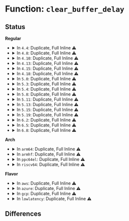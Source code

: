 # Function: <code>clear_buffer_delay</code>

## Status
<b>Regular</b>
<ul>
<li>
<details>
<summary>In <code>4.4</code>: Duplicate, Full Inline ⚠️</summary>

**Collision:** Static Duplication

**Inline:** Full

**Transformation:** False

**Instances:**

```
In fs/buffer.c (ffffffff81246be9)
Location: include/linux/buffer_head.h:126
Inline: True
```
```
In fs/ext4/inode.c (ffffffff81296b01)
Location: include/linux/buffer_head.h:126
Inline: True
Inline callers:
  - fs/ext4/inode.c:mpage_map_and_submit_buffers
```
```
In fs/jbd2/transaction.c (ffffffff812e927c)
Location: include/linux/buffer_head.h:126
Inline: True
Inline callers:
  - fs/jbd2/transaction.c:jbd2_journal_invalidatepage
```
</details>
</li>
<li>
<details>
<summary>In <code>4.8</code>: Duplicate, Full Inline ⚠️</summary>

**Collision:** Static Duplication

**Inline:** Full

**Transformation:** False

**Instances:**

```
In fs/buffer.c (ffffffff8126d2e6)
Location: include/linux/buffer_head.h:126
Inline: True
Inline callers:
  - fs/buffer.c:__block_write_full_page
```
```
In fs/ext4/inode.c (ffffffff812c4143)
Location: include/linux/buffer_head.h:126
Inline: True
Inline callers:
  - fs/ext4/inode.c:mpage_map_and_submit_buffers
```
```
In fs/jbd2/transaction.c (ffffffff81316e6c)
Location: include/linux/buffer_head.h:126
Inline: True
Inline callers:
  - fs/jbd2/transaction.c:jbd2_journal_invalidatepage
```
</details>
</li>
<li>
<details>
<summary>In <code>4.10</code>: Duplicate, Full Inline ⚠️</summary>

**Collision:** Static Duplication

**Inline:** Full

**Transformation:** False

**Instances:**

```
In fs/buffer.c (ffffffff81280544)
Location: include/linux/buffer_head.h:126
Inline: True
Inline callers:
  - fs/buffer.c:__block_write_full_page
```
```
In fs/ext4/inode.c (ffffffff812d97f3)
Location: include/linux/buffer_head.h:126
Inline: True
Inline callers:
  - fs/ext4/inode.c:mpage_map_and_submit_buffers
```
```
In fs/jbd2/transaction.c (ffffffff8132ce60)
Location: include/linux/buffer_head.h:126
Inline: True
Inline callers:
  - fs/jbd2/transaction.c:jbd2_journal_invalidatepage
```
</details>
</li>
<li>
<details>
<summary>In <code>4.13</code>: Duplicate, Full Inline ⚠️</summary>

**Collision:** Static Duplication

**Inline:** Full

**Transformation:** False

**Instances:**

```
In fs/buffer.c (ffffffff8128dcfa)
Location: include/linux/buffer_head.h:126
Inline: True
Inline callers:
  - fs/buffer.c:__block_write_full_page
```
```
In fs/ext4/inode.c (ffffffff812fd70d)
Location: include/linux/buffer_head.h:126
Inline: True
Inline callers:
  - fs/ext4/inode.c:mpage_map_and_submit_buffers
```
```
In fs/jbd2/transaction.c (ffffffff81342029)
Location: include/linux/buffer_head.h:126
Inline: True
Inline callers:
  - fs/jbd2/transaction.c:jbd2_journal_invalidatepage
```
</details>
</li>
<li>
<details>
<summary>In <code>4.15</code>: Duplicate, Full Inline ⚠️</summary>

**Collision:** Static Duplication

**Inline:** Full

**Transformation:** False

**Instances:**

```
In fs/buffer.c (ffffffff812b08ed)
Location: include/linux/buffer_head.h:127
Inline: True
Inline callers:
  - fs/buffer.c:__block_write_full_page
```
```
In fs/ext4/inode.c (ffffffff81321f2a)
Location: include/linux/buffer_head.h:127
Inline: True
Inline callers:
  - fs/ext4/inode.c:mpage_map_and_submit_buffers
```
```
In fs/jbd2/transaction.c (ffffffff81366659)
Location: include/linux/buffer_head.h:127
Inline: True
Inline callers:
  - fs/jbd2/transaction.c:jbd2_journal_invalidatepage
```
</details>
</li>
<li>
<details>
<summary>In <code>4.18</code>: Duplicate, Full Inline ⚠️</summary>

**Collision:** Static Duplication

**Inline:** Full

**Transformation:** False

**Instances:**

```
In fs/buffer.c (ffffffff812d86f6)
Location: include/linux/buffer_head.h:130
Inline: True
Inline callers:
  - fs/buffer.c:__block_write_full_page
```
```
In fs/ext4/inode.c (ffffffff8134ff50)
Location: include/linux/buffer_head.h:130
Inline: True
Inline callers:
  - fs/ext4/inode.c:mpage_map_and_submit_buffers
```
```
In fs/jbd2/transaction.c (ffffffff81394dc0)
Location: include/linux/buffer_head.h:130
Inline: True
Inline callers:
  - fs/jbd2/transaction.c:jbd2_journal_invalidatepage
```
</details>
</li>
<li>
<details>
<summary>In <code>5.0</code>: Duplicate, Full Inline ⚠️</summary>

**Collision:** Static Duplication

**Inline:** Full

**Transformation:** False

**Instances:**

```
In fs/buffer.c (ffffffff812edbc6)
Location: include/linux/buffer_head.h:130
Inline: True
Inline callers:
  - fs/buffer.c:__block_write_full_page
```
```
In fs/ext4/inode.c (ffffffff81368143)
Location: include/linux/buffer_head.h:130
Inline: True
Inline callers:
  - fs/ext4/inode.c:mpage_map_and_submit_buffers
```
```
In fs/jbd2/transaction.c (ffffffff813adb30)
Location: include/linux/buffer_head.h:130
Inline: True
Inline callers:
  - fs/jbd2/transaction.c:jbd2_journal_invalidatepage
```
</details>
</li>
<li>
<details>
<summary>In <code>5.3</code>: Duplicate, Full Inline ⚠️</summary>

**Collision:** Static Duplication

**Inline:** Full

**Transformation:** False

**Instances:**

```
In fs/buffer.c (ffffffff8130f3a2)
Location: include/linux/buffer_head.h:130
Inline: True
Inline callers:
  - fs/buffer.c:__block_write_full_page
```
```
In fs/ext4/inode.c (ffffffff813916e2)
Location: include/linux/buffer_head.h:130
Inline: True
Inline callers:
  - fs/ext4/inode.c:mpage_map_and_submit_buffers
```
```
In fs/jbd2/transaction.c (ffffffff813d7e76)
Location: include/linux/buffer_head.h:130
Inline: True
Inline callers:
  - fs/jbd2/transaction.c:jbd2_journal_invalidatepage
```
</details>
</li>
<li>
<details>
<summary>In <code>5.4</code>: Duplicate, Full Inline ⚠️</summary>

**Collision:** Static Duplication

**Inline:** Full

**Transformation:** False

**Instances:**

```
In fs/buffer.c (ffffffff81322302)
Location: include/linux/buffer_head.h:130
Inline: True
Inline callers:
  - fs/buffer.c:__block_write_full_page
```
```
In fs/ext4/inode.c (ffffffff813aa072)
Location: include/linux/buffer_head.h:130
Inline: True
Inline callers:
  - fs/ext4/inode.c:mpage_map_and_submit_buffers
```
```
In fs/jbd2/transaction.c (ffffffff813f1f46)
Location: include/linux/buffer_head.h:130
Inline: True
Inline callers:
  - fs/jbd2/transaction.c:jbd2_journal_invalidatepage
```
</details>
</li>
<li>
<details>
<summary>In <code>5.8</code>: Duplicate, Full Inline ⚠️</summary>

**Collision:** Static Duplication

**Inline:** Full

**Transformation:** False

**Instances:**

```
In fs/buffer.c (ffffffff8135c54b)
Location: include/linux/buffer_head.h:130
Inline: True
Inline callers:
  - fs/buffer.c:__block_write_full_page
```
```
In fs/ext4/inode.c (ffffffff813f5fad)
Location: include/linux/buffer_head.h:130
Inline: True
Inline callers:
  - fs/ext4/inode.c:mpage_process_page
```
```
In fs/jbd2/transaction.c (ffffffff8143f274)
Location: include/linux/buffer_head.h:130
Inline: True
Inline callers:
  - fs/jbd2/transaction.c:journal_unmap_buffer
```
</details>
</li>
<li>
<details>
<summary>In <code>5.11</code>: Duplicate, Full Inline ⚠️</summary>

**Collision:** Static Duplication

**Inline:** Full

**Transformation:** False

**Instances:**

```
In fs/buffer.c (ffffffff8136a9c0)
Location: include/linux/buffer_head.h:130
Inline: True
Inline callers:
  - fs/buffer.c:__block_write_full_page
```
```
In fs/ext4/inode.c (ffffffff8140890d)
Location: include/linux/buffer_head.h:130
Inline: True
Inline callers:
  - fs/ext4/inode.c:mpage_process_page
```
```
In fs/jbd2/transaction.c (ffffffff8145b4d4)
Location: include/linux/buffer_head.h:130
Inline: True
Inline callers:
  - fs/jbd2/transaction.c:journal_unmap_buffer
```
</details>
</li>
<li>
<details>
<summary>In <code>5.13</code>: Duplicate, Full Inline ⚠️</summary>

**Collision:** Static Duplication

**Inline:** Full

**Transformation:** False

**Instances:**

```
In fs/buffer.c (ffffffff813700d4)
Location: include/linux/buffer_head.h:130
Inline: True
Inline callers:
  - fs/buffer.c:__block_write_full_page
```
```
In fs/ext4/inode.c (ffffffff8140e941)
Location: include/linux/buffer_head.h:130
Inline: True
Inline callers:
  - fs/ext4/inode.c:mpage_map_and_submit_buffers
```
```
In fs/jbd2/transaction.c (ffffffff81460e14)
Location: include/linux/buffer_head.h:130
Inline: True
Inline callers:
  - fs/jbd2/transaction.c:journal_unmap_buffer
```
</details>
</li>
<li>
<details>
<summary>In <code>5.15</code>: Duplicate, Full Inline ⚠️</summary>

**Collision:** Static Duplication

**Inline:** Full

**Transformation:** False

**Instances:**

```
In fs/buffer.c (ffffffff813bec62)
Location: include/linux/buffer_head.h:130
Inline: True
Inline callers:
  - fs/buffer.c:__block_write_full_page
```
```
In fs/ext4/inode.c (ffffffff814617b8)
Location: include/linux/buffer_head.h:130
Inline: True
Inline callers:
  - fs/ext4/inode.c:mpage_process_page
```
```
In fs/jbd2/transaction.c (ffffffff814b62f7)
Location: include/linux/buffer_head.h:130
Inline: True
Inline callers:
  - fs/jbd2/transaction.c:journal_unmap_buffer
```
</details>
</li>
<li>
<details>
<summary>In <code>5.19</code>: Duplicate, Full Inline ⚠️</summary>

**Collision:** Static Duplication

**Inline:** Full

**Transformation:** False

**Instances:**

```
In fs/buffer.c (ffffffff814473e5)
Location: include/linux/buffer_head.h:129
Inline: True
Inline callers:
  - fs/buffer.c:__block_write_full_page
```
```
In fs/ext4/inode.c (ffffffff814e03bb)
Location: include/linux/buffer_head.h:129
Inline: True
Inline callers:
  - fs/ext4/inode.c:mpage_process_page
```
```
In fs/jbd2/transaction.c (ffffffff8153fbec)
Location: include/linux/buffer_head.h:129
Inline: True
Inline callers:
  - fs/jbd2/transaction.c:journal_unmap_buffer
```
</details>
</li>
<li>
<details>
<summary>In <code>6.2</code>: Duplicate, Full Inline ⚠️</summary>

**Collision:** Static Duplication

**Inline:** Full

**Transformation:** False

**Instances:**

```
In fs/buffer.c (ffffffff814d601e)
Location: include/linux/buffer_head.h:130
Inline: True
Inline callers:
  - fs/buffer.c:__block_write_full_page
```
```
In fs/ext4/inode.c (ffffffff8157969b)
Location: include/linux/buffer_head.h:130
Inline: True
Inline callers:
  - fs/ext4/inode.c:mpage_process_page
```
```
In fs/jbd2/transaction.c (ffffffff815de75c)
Location: include/linux/buffer_head.h:130
Inline: True
Inline callers:
  - fs/jbd2/transaction.c:journal_unmap_buffer
```
</details>
</li>
<li>
<details>
<summary>In <code>6.5</code>: Duplicate, Full Inline ⚠️</summary>

**Collision:** Static Duplication

**Inline:** Full

**Transformation:** False

**Instances:**

```
In fs/buffer.c (ffffffff8150b47c)
Location: include/linux/buffer_head.h:133
Inline: True
Inline callers:
  - fs/buffer.c:__block_write_full_folio
```
```
In fs/ext4/inode.c (ffffffff815b147f)
Location: include/linux/buffer_head.h:133
Inline: True
Inline callers:
  - fs/ext4/inode.c:mpage_process_folio
```
```
In fs/jbd2/transaction.c (ffffffff816161c0)
Location: include/linux/buffer_head.h:133
Inline: True
Inline callers:
  - fs/jbd2/transaction.c:journal_unmap_buffer
```
</details>
</li>
<li>
<details>
<summary>In <code>6.8</code>: Duplicate, Full Inline ⚠️</summary>

**Collision:** Static Duplication

**Inline:** Full

**Transformation:** False

**Instances:**

```
In fs/buffer.c (ffffffff815402aa)
Location: include/linux/buffer_head.h:131
Inline: True
Inline callers:
  - fs/buffer.c:__block_write_full_folio
```
```
In fs/ext4/inode.c (ffffffff815ea2af)
Location: include/linux/buffer_head.h:131
Inline: True
Inline callers:
  - fs/ext4/inode.c:mpage_process_folio
```
```
In fs/jbd2/transaction.c (ffffffff8164efdd)
Location: include/linux/buffer_head.h:131
Inline: True
Inline callers:
  - fs/jbd2/transaction.c:journal_unmap_buffer
```
</details>
</li>
</ul>
<b>Arch</b>
<ul>
<li>
<details>
<summary>In <code>arm64</code>: Duplicate, Full Inline ⚠️</summary>

**Collision:** Static Duplication

**Inline:** Full

**Transformation:** False

**Instances:**

```
In fs/buffer.c (ffff8000103db088)
Location: include/linux/buffer_head.h:130
Inline: True
Inline callers:
  - fs/buffer.c:__block_write_full_page
```
```
In fs/ext4/inode.c (ffff80001047e368)
Location: include/linux/buffer_head.h:130
Inline: True
Inline callers:
  - fs/ext4/inode.c:mpage_map_and_submit_buffers
```
```
In fs/jbd2/transaction.c (ffff8000104cc458)
Location: include/linux/buffer_head.h:130
Inline: True
Inline callers:
  - fs/jbd2/transaction.c:jbd2_journal_invalidatepage
```
</details>
</li>
<li>
<details>
<summary>In <code>armhf</code>: Duplicate, Full Inline ⚠️</summary>

**Collision:** Static Duplication

**Inline:** Full

**Transformation:** False

**Instances:**

```
In fs/buffer.c (c05b4498)
Location: include/linux/buffer_head.h:130
Inline: True
Inline callers:
  - fs/buffer.c:__block_write_full_page
```
```
In fs/ext4/inode.c (c0645fa4)
Location: include/linux/buffer_head.h:130
Inline: True
Inline callers:
  - fs/ext4/inode.c:mpage_map_and_submit_extent
```
```
In fs/jbd2/transaction.c (c068fc00)
Location: include/linux/buffer_head.h:130
Inline: True
Inline callers:
  - fs/jbd2/transaction.c:journal_unmap_buffer
```
</details>
</li>
<li>
<details>
<summary>In <code>ppc64el</code>: Duplicate, Full Inline ⚠️</summary>

**Collision:** Static Duplication

**Inline:** Full

**Transformation:** False

**Instances:**

```
In fs/buffer.c (c0000000004e037c)
Location: include/linux/buffer_head.h:130
Inline: True
Inline callers:
  - fs/buffer.c:__block_write_full_page
```
```
In fs/ext4/inode.c (c0000000005a1628)
Location: include/linux/buffer_head.h:130
Inline: True
Inline callers:
  - fs/ext4/inode.c:mpage_map_and_submit_buffers
```
```
In fs/jbd2/transaction.c (c000000000605834)
Location: include/linux/buffer_head.h:130
Inline: True
Inline callers:
  - fs/jbd2/transaction.c:journal_unmap_buffer
```
</details>
</li>
<li>
<details>
<summary>In <code>riscv64</code>: Duplicate, Full Inline ⚠️</summary>

**Collision:** Static Duplication

**Inline:** Full

**Transformation:** False

**Instances:**

```
In fs/buffer.c (ffffffe000293af0)
Location: include/linux/buffer_head.h:130
Inline: True
Inline callers:
  - fs/buffer.c:__block_write_full_page
```
```
In fs/ext4/inode.c (ffffffe0003077ce)
Location: include/linux/buffer_head.h:130
Inline: True
Inline callers:
  - fs/ext4/inode.c:mpage_map_and_submit_buffers
```
```
In fs/jbd2/transaction.c (ffffffe000344fca)
Location: include/linux/buffer_head.h:130
Inline: True
Inline callers:
  - fs/jbd2/transaction.c:jbd2_journal_invalidatepage
```
</details>
</li>
</ul>
<b>Flavor</b>
<ul>
<li>
<details>
<summary>In <code>aws</code>: Duplicate, Full Inline ⚠️</summary>

**Collision:** Static Duplication

**Inline:** Full

**Transformation:** False

**Instances:**

```
In fs/buffer.c (ffffffff8131a8e2)
Location: include/linux/buffer_head.h:130
Inline: True
Inline callers:
  - fs/buffer.c:__block_write_full_page
```
```
In fs/ext4/inode.c (ffffffff813a2652)
Location: include/linux/buffer_head.h:130
Inline: True
Inline callers:
  - fs/ext4/inode.c:mpage_map_and_submit_buffers
```
```
In fs/jbd2/transaction.c (ffffffff813ea526)
Location: include/linux/buffer_head.h:130
Inline: True
Inline callers:
  - fs/jbd2/transaction.c:jbd2_journal_invalidatepage
```
</details>
</li>
<li>
<details>
<summary>In <code>azure</code>: Duplicate, Full Inline ⚠️</summary>

**Collision:** Static Duplication

**Inline:** Full

**Transformation:** False

**Instances:**

```
In fs/buffer.c (ffffffff8130b482)
Location: include/linux/buffer_head.h:130
Inline: True
Inline callers:
  - fs/buffer.c:__block_write_full_page
```
```
In fs/ext4/inode.c (ffffffff813930e2)
Location: include/linux/buffer_head.h:130
Inline: True
Inline callers:
  - fs/ext4/inode.c:mpage_map_and_submit_buffers
```
```
In fs/jbd2/transaction.c (ffffffff813dafa6)
Location: include/linux/buffer_head.h:130
Inline: True
Inline callers:
  - fs/jbd2/transaction.c:jbd2_journal_invalidatepage
```
</details>
</li>
<li>
<details>
<summary>In <code>gcp</code>: Duplicate, Full Inline ⚠️</summary>

**Collision:** Static Duplication

**Inline:** Full

**Transformation:** False

**Instances:**

```
In fs/buffer.c (ffffffff813183b2)
Location: include/linux/buffer_head.h:130
Inline: True
Inline callers:
  - fs/buffer.c:__block_write_full_page
```
```
In fs/ext4/inode.c (ffffffff8139feb2)
Location: include/linux/buffer_head.h:130
Inline: True
Inline callers:
  - fs/ext4/inode.c:mpage_map_and_submit_buffers
```
```
In fs/jbd2/transaction.c (ffffffff813e78a6)
Location: include/linux/buffer_head.h:130
Inline: True
Inline callers:
  - fs/jbd2/transaction.c:jbd2_journal_invalidatepage
```
</details>
</li>
<li>
<details>
<summary>In <code>lowlatency</code>: Duplicate, Full Inline ⚠️</summary>

**Collision:** Static Duplication

**Inline:** Full

**Transformation:** False

**Instances:**

```
In fs/buffer.c (ffffffff81329fd2)
Location: include/linux/buffer_head.h:130
Inline: True
Inline callers:
  - fs/buffer.c:__block_write_full_page
```
```
In fs/ext4/inode.c (ffffffff813b4b92)
Location: include/linux/buffer_head.h:130
Inline: True
Inline callers:
  - fs/ext4/inode.c:mpage_map_and_submit_buffers
```
```
In fs/jbd2/transaction.c (ffffffff813fd06a)
Location: include/linux/buffer_head.h:130
Inline: True
Inline callers:
  - fs/jbd2/transaction.c:jbd2_journal_invalidatepage
```
</details>
</li>
</ul>

## Differences
